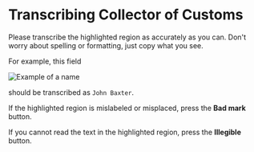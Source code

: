 # Transcribing Collector of Customs

Please transcribe the highlighted region as accurately as you can. Don't worry about spelling or formatting, just copy what you see.

For example, this field

![Example of a name](/images/cd_collector.png)

should be transcribed as `John Baxter`.

If the highlighted region is mislabeled or misplaced, press the **Bad mark** button.

If you cannot read the text in the highlighted region, press the **Illegible** button.